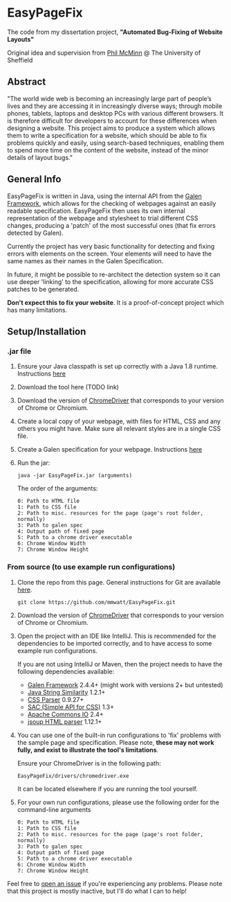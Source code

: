 # EasyPageFix

The code from my dissertation project, **"Automated Bug-Fixing of Website Layouts"**

Original idea and supervision from [Phil McMinn](https://mcminn.io/) @ The University of Sheffield

## Abstract

"The world wide web is becoming an increasingly large part of people’s lives and they are accessing it in increasingly diverse ways; through mobile phones, tablets, laptops and desktop PCs with various different browsers. It is therefore difficult for developers to account for these differences when designing a website. This project aims to produce a system which allows them to write a specification for a website, which should be able to fix problems quickly and easily, using search-based techniques, enabling them to spend more time on the content of the website, instead of the minor details of layout bugs."

## General Info

EasyPageFix is written in Java, using the internal API from the [Galen Framework](http://galenframework.com/), which allows for the checking of webpages against an easily readable specification. EasyPageFix then uses its own internal representation of the webpage and stylesheet to trial different CSS changes, producing a 'patch' of the most successful ones (that fix errors detected by Galen).

Currently the project has very basic functionality for detecting and fixing errors with elements on the screen. Your elements will need to have the same names as their names in the Galen Specification. 

In future, it might be possible to re-architect the detection system so it can use deeper 'linking' to the specification, allowing for more accurate CSS patches to be generated.

**Don't expect this to fix your website**. It is a proof-of-concept project which has many limitations.

## Setup/Installation

### .jar file

1. Ensure your Java classpath is set up correctly with a Java 1.8 runtime. Instructions [here](https://docs.oracle.com/javase/tutorial/essential/environment/paths.html)

2. Download the tool here (TODO link)

3. Download the version of [ChromeDriver](https://chromedriver.chromium.org/) that corresponds to your version of Chrome or Chromium.

4. Create a local copy of your webpage, with files for HTML, CSS and any others you might have. Make sure all relevant styles are in a single CSS file.

5. Create a Galen specification for your webpage. Instructions [here](http://galenframework.com/docs/reference-galen-spec-language-guide/)

6. Run the jar:

   ```
   java -jar EasyPageFix.jar (arguments)
   ```

   The order of the arguments:

    ```
    0: Path to HTML file
    1: Path to CSS file
    2: Path to misc. resources for the page (page's root folder, normally)
    3: Path to galen spec
    4: Output path of fixed page
    5: Path to a chrome driver executable
    6: Chrome Window Width
    7: Chrome Window Height
    ```

### From source (to use example run configurations)



1. Clone the repo from this page. General instructions for Git are available [here](https://help.github.com/en/github/creating-cloning-and-archiving-repositories/cloning-a-repository).

   ```
   git clone https://github.com/mmwatt/EasyPageFix.git
   ```

2. Download the version of [ChromeDriver](https://chromedriver.chromium.org/) that corresponds to your version of Chrome or Chromium.

3. Open the project with an IDE like IntelliJ. This is recommended for the dependencies to be imported correctly, and to have access to some example run configurations.

   If you are not using IntelliJ or Maven, then the project needs to have the following dependencies available:

   - [Galen Framework](https://github.com/galenframework/galen) 2.4.4+ (might work with versions 2+ but untested)
   - [Java String Similarity](https://github.com/tdebatty/java-string-similarity) 1.2.1+
   - [CSS Parser](http://cssparser.sourceforge.net/) 0.9.27+
   - [SAC (Simple API for CSS)](https://www.w3.org/Style/CSS/SAC/) 1.3+
   - [Apache Commons IO](https://commons.apache.org/proper/commons-io/) 2.4+
   - [jsoup HTML parser](https://jsoup.org/) 1.12.1+

4. You can use one of the built-in run configurations to 'fix' problems with the sample page and specification. Please note, **these may not work fully, and exist to illustrate the tool's limitations**.

   Ensure your ChromeDriver is in the following path:

   ```
   EasyPageFix/drivers/chromedriver.exe
   ```

   It can be located elsewhere if you are running the tool yourself.

5. For your own run configurations, please use the following order for the command-line arguments

   ```
   0: Path to HTML file
   1: Path to CSS file
   2: Path to misc. resources for the page (page's root folder, normally)
   3: Path to galen spec
   4: Output path of fixed page
   5: Path to a chrome driver executable
   6: Chrome Window Width
   7: Chrome Window Height
   ```

Feel free to [open an issue](https://github.com/mmwatt/EasyPageFix/issues/new) if you're experiencing any problems. Please note that this project is mostly inactive, but I'll do what I can to help!

